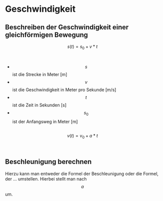
# Geschwindigkeit



## Beschreiben der Geschwindigkeit einer gleichförmigen Bewegung





$$s(t)=s_{0}+v*t$$


<br>


 - $$s$$ ist die Strecke in Meter [m]
 - $$v$$ ist die Geschwindigkeit in Meter pro Sekunde [m/s]
 - $$t$$ ist die Zeit in Sekunden [s]
 - $$s_{0}$$ ist der Anfangsweg in Meter [m]


## 



$$v(t)=v_{0}+a*t$$

<br>

## Beschleunigung berechnen

Hierzu kann man entweder die Formel der Beschleunigung oder die Formel, der ... umstellen. Hierbei stellt man nach $$a$$ um.